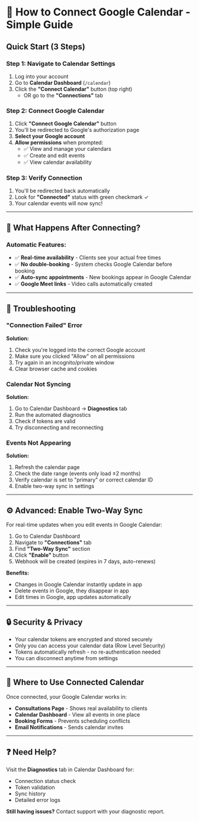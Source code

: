 # 📅 How to Connect Google Calendar - Simple Guide

## Quick Start (3 Steps)

### Step 1: Navigate to Calendar Settings
1. Log into your account
2. Go to **Calendar Dashboard** (`/calendar`)
3. Click the **"Connect Calendar"** button (top right)
   - OR go to the **"Connections"** tab

### Step 2: Connect Google Calendar
1. Click **"Connect Google Calendar"** button
2. You'll be redirected to Google's authorization page
3. **Select your Google account**
4. **Allow permissions** when prompted:
   - ✅ View and manage your calendars
   - ✅ Create and edit events
   - ✅ View calendar availability

### Step 3: Verify Connection
1. You'll be redirected back automatically
2. Look for **"Connected"** status with green checkmark ✓
3. Your calendar events will now sync!

---

## 🎯 What Happens After Connecting?

### Automatic Features:
- ✅ **Real-time availability** - Clients see your actual free times
- ✅ **No double-booking** - System checks Google Calendar before booking
- ✅ **Auto-sync appointments** - New bookings appear in Google Calendar
- ✅ **Google Meet links** - Video calls automatically created

---

## 🔧 Troubleshooting

### "Connection Failed" Error
**Solution:**
1. Check you're logged into the correct Google account
2. Make sure you clicked "Allow" on all permissions
3. Try again in an incognito/private window
4. Clear browser cache and cookies

### Calendar Not Syncing
**Solution:**
1. Go to Calendar Dashboard → **Diagnostics** tab
2. Run the automated diagnostics
3. Check if tokens are valid
4. Try disconnecting and reconnecting

### Events Not Appearing
**Solution:**
1. Refresh the calendar page
2. Check the date range (events only load ±2 months)
3. Verify calendar is set to "primary" or correct calendar ID
4. Enable two-way sync in settings

---

## ⚙️ Advanced: Enable Two-Way Sync

For real-time updates when you edit events in Google Calendar:

1. Go to Calendar Dashboard
2. Navigate to **"Connections"** tab
3. Find **"Two-Way Sync"** section
4. Click **"Enable"** button
5. Webhook will be created (expires in 7 days, auto-renews)

**Benefits:**
- Changes in Google Calendar instantly update in app
- Delete events in Google, they disappear in app
- Edit times in Google, app updates automatically

---

## 🔒 Security & Privacy

- Your calendar tokens are encrypted and stored securely
- Only you can access your calendar data (Row Level Security)
- Tokens automatically refresh - no re-authentication needed
- You can disconnect anytime from settings

---

## 📱 Where to Use Connected Calendar

Once connected, your Google Calendar works in:
- **Consultations Page** - Shows real availability to clients
- **Calendar Dashboard** - View all events in one place
- **Booking Forms** - Prevents scheduling conflicts
- **Email Notifications** - Sends calendar invites

---

## ❓ Need Help?

Visit the **Diagnostics** tab in Calendar Dashboard for:
- Connection status check
- Token validation
- Sync history
- Detailed error logs

**Still having issues?** Contact support with your diagnostic report.
